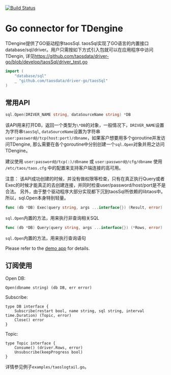 
[![Build Status](https://cloud.drone.io/api/badges/taosdata/driver-go/status.svg)](https://cloud.drone.io/taosdata/driver-go)

# Go connector for TDengine

TDengine提供了GO驱动程序taosSql. taosSql实现了GO语言的内置接口database/sql/driver。用户只需按如下方式引入包就可以在应用程序中访问TDengin, 详见<https://github.com/taosdata/driver-go/blob/develop/taosSql/driver_test.go>

```go
import (
    "database/sql"
    _ "github.com/taosdata/driver-go/taosSql"
)
```

## 常用API

```go
sql.Open(DRIVER_NAME string, dataSourceName string) *DB
```

该API用来打开DB，返回一个类型为`\*DB`的对象，一般情况下，`DRIVER_NAME`设置为字符串`taosSql`, `dataSourceName`设置为字符串`user:password@/tcp(host:port)/dbname`，如果客户想要用多个goroutine并发访问TDengine, 那么需要在各个goroutine中分别创建一个`sql.Open`对象并用之访问TDengine。

建议使用 `user:password@/tcp(:)/dbname` 或 `user:password@/cfg/dbname` 使用 `/etc/taos/taos.cfg` 中的配置来支持客户端连接的高可用。

注意： 该API成功创建的时候，并没有做权限等检查，只有在真正执行Query或者Exec的时候才能真正的去创建连接，并同时检查user/password/host/port是不是合法。 另外，由于整个驱动程序大部分实现都下沉到taosSql所依赖的libtaos中。所以，sql.Open本身特别轻量。

```go
func (db *DB) Exec(query string, args ...interface{}) (Result, error)
```

`sql.Open`内置的方法，用来执行非查询相关SQL

```go
func (db *DB) Query(query string, args ...interface{}) (*Rows, error)
```

`sql.Open`内置的方法，用来执行查询语句

Please refer to the [demo app](https://github.com/taosdata/TDengine/blob/develop/tests/examples/go/taosdemo.go) for details.

## 订阅使用

Open DB:
```
Open(dbname string) (db DB, err error)
```

Subscribe:
```
type DB interface {
	Subscribe(restart bool, name string, sql string, interval time.Duration) (Topic, error)
	Close() error
}
```

Topic:

```
type Topic interface {
	Consume() (driver.Rows, error)
	Unsubscribe(keepProgress bool)
}
```

详情参见例子`examples/taoslogtail.go`。


